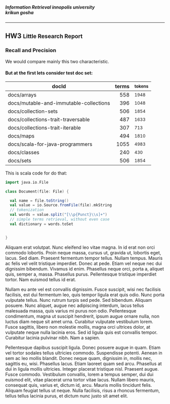 ##### Information Retrieval <span class="right">innopolis university <br> krikun gosha </span>
-------------------------

## HW3 <small>Little Research Report</small>

### Recall and Precision

We would compare mainly this two characteristic.

#### But at the first lets consider test doc set:

| docId | terms | <small> tokens </small> |
| ----- | ------: | :-------- |
| docs/arrays | 558 | <small> 1948 </small> |
| docs/mutable-and-immutable-collections | 396 | <small> 1048 </small> |
| docs/collection-sets | 506 | <small> 1854 </small> |
| docs/collections-trait-traversable | 487 | <small> 1633 </small> |
| docs/collections-trait-iterable | 307 | <small> 713 </small> |
| docs/maps | 494 | <small> 1810 </small> |
| docs/scala-for-java-programmers | 1055 | <small> 4983 </small> |
| docs/classes | 240 | <small> 430 </small> |
| docs/sets | 506 | <small> 1854 </small> |

This is scala code for do that:

```scala
import java.io.File

class Document(file: File) {

  val name = file.toString()
  val value = io.Source.fromFile(file).mkString
  // tokenization
  val words = value.split("[\\p{Punct}\\s]+")
  // simple terms retrieval, without even case
  val dictionary = words.toSet


}
```


Aliquam erat volutpat.  Nunc eleifend leo vitae magna.  In id erat non orci commodo lobortis.  Proin neque massa, cursus ut, gravida ut, lobortis eget, lacus.  Sed diam.  Praesent fermentum tempor tellus.  Nullam tempus.  Mauris ac felis vel velit tristique imperdiet.  Donec at pede.  Etiam vel neque nec dui dignissim bibendum.  Vivamus id enim.  Phasellus neque orci, porta a, aliquet quis, semper a, massa.  Phasellus purus.  Pellentesque tristique imperdiet tortor.  Nam euismod tellus id erat.

Nullam eu ante vel est convallis dignissim.  Fusce suscipit, wisi nec facilisis facilisis, est dui fermentum leo, quis tempor ligula erat quis odio.  Nunc porta vulputate tellus.  Nunc rutrum turpis sed pede.  Sed bibendum.  Aliquam posuere.  Nunc aliquet, augue nec adipiscing interdum, lacus tellus malesuada massa, quis varius mi purus non odio.  Pellentesque condimentum, magna ut suscipit hendrerit, ipsum augue ornare nulla, non luctus diam neque sit amet urna.  Curabitur vulputate vestibulum lorem.  Fusce sagittis, libero non molestie mollis, magna orci ultrices dolor, at vulputate neque nulla lacinia eros.  Sed id ligula quis est convallis tempor.  Curabitur lacinia pulvinar nibh.  Nam a sapien.

Pellentesque dapibus suscipit ligula.  Donec posuere augue in quam.  Etiam vel tortor sodales tellus ultricies commodo.  Suspendisse potenti.  Aenean in sem ac leo mollis blandit.  Donec neque quam, dignissim in, mollis nec, sagittis eu, wisi.  Phasellus lacus.  Etiam laoreet quam sed arcu.  Phasellus at dui in ligula mollis ultricies.  Integer placerat tristique nisl.  Praesent augue.  Fusce commodo.  Vestibulum convallis, lorem a tempus semper, dui dui euismod elit, vitae placerat urna tortor vitae lacus.  Nullam libero mauris, consequat quis, varius et, dictum id, arcu.  Mauris mollis tincidunt felis.  Aliquam feugiat tellus ut neque.  Nulla facilisis, risus a rhoncus fermentum, tellus tellus lacinia purus, et dictum nunc justo sit amet elit.


 






